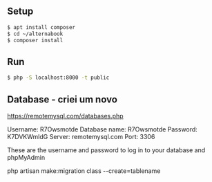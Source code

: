 ## Setup

```bash
$ apt install composer
$ cd ~/alternabook
$ composer install
```

## Run

```bash
$ php -S localhost:8000 -t public
```

## Database - criei um novo

https://remotemysql.com/databases.php

Username: R7Owsmotde
Database name: R7Owsmotde
Password: K7DVKWmldG
Server: remotemysql.com
Port: 3306

These are the username and password to log in to your database and phpMyAdmin

php artisan make:migration class --create=tablename
